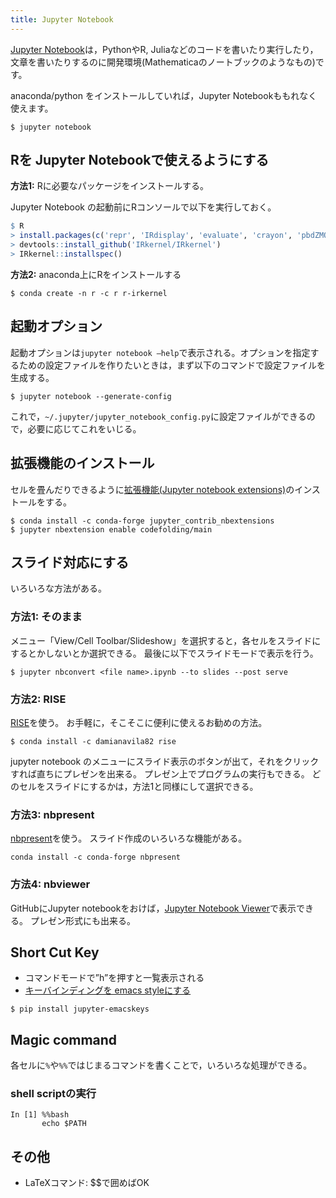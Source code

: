 ```yaml
---
title: Jupyter Notebook
---
```


[Jupyter Notebook](https://jupyter.org/)は，PythonやR, Juliaなどのコードを書いたり実行したり，文章を書いたりするのに開発環境(Mathematicaのノートブックのようなもの)です。


anaconda/python をインストールしていれば，Jupyter Notebookももれなく使えます。
```
$ jupyter notebook
```

## Rを Jupyter Notebookで使えるようにする

**方法1:** Rに必要なパッケージをインストールする。

Jupyter Notebook の起動前にRコンソールで以下を実行しておく。
```R
$ R
> install.packages(c('repr', 'IRdisplay', 'evaluate', 'crayon', 'pbdZMQ', 'devtools', 'uuid', 'digest'))
> devtools::install_github('IRkernel/IRkernel')
> IRkernel::installspec()  
```

**方法2:** anaconda上にRをインストールする
```
$ conda create -n r -c r r-irkernel
```


## 起動オプション
起動オプションは`jupyter notebook ―help`で表示される。オプションを指定するための設定ファイルを作りたいときは，まず以下のコマンドで設定ファイルを生成する。
```
$ jupyter notebook --generate-config
```
これで，`~/.jupyter/jupyter_notebook_config.py`に設定ファイルができるので，必要に応じてこれをいじる。

## 拡張機能のインストール

セルを畳んだりできるように[拡張機能(Jupyter notebook extensions)](https://github.com/ipython-contrib/jupyter_contrib_nbextensions)のインストールをする。

```
$ conda install -c conda-forge jupyter_contrib_nbextensions
$ jupyter nbextension enable codefolding/main
```
<!-- $jupyter contrib nbextension install --symlink -->

## スライド対応にする

いろいろな方法がある。

### 方法1: そのまま

メニュー「View/Cell Toolbar/Slideshow」を選択すると，各セルをスライドにするとかしないとか選択できる。
最後に以下でスライドモードで表示を行う。

```
$ jupyter nbconvert <file name>.ipynb --to slides --post serve
```

### 方法2: RISE

[RISE](https://github.com/damianavila/RISE)を使う。
お手軽に，そこそこに便利に使えるお勧めの方法。
```
$ conda install -c damianavila82 rise
```
jupyter notebook のメニューにスライド表示のボタンが出て，それをクリックすれば直ちにプレゼンを出来る。	
プレゼン上でプログラムの実行もできる。
どのセルをスライドにするかは，方法1と同様にして選択できる。


### 方法3: nbpresent
[nbpresent](https://github.com/Anaconda-Platform/nbpresent)を使う。
スライド作成のいろいろな機能がある。
```
conda install -c conda-forge nbpresent
```

### 方法4: nbviewer
GitHubにJupyter notebookをおけば，[Jupyter Notebook Viewer](http://nbviewer.jupyter.org)で表示できる。
プレゼン形式にも出来る。


## Short Cut Key
- コマンドモードで”h”を押すと一覧表示される
- [キーバインディングを emacs styleにする](https://github.com/rmcgibbo/jupyter-emacskeys)
```
$ pip install jupyter-emacskeys
```

## Magic command
各セルに`%`や`%%`ではじまるコマンドを書くことで，いろいろな処理ができる。

### shell scriptの実行
```
In [1] %%bash
       echo $PATH
```

## その他
- LaTeXコマンド: $$で囲めばOK

